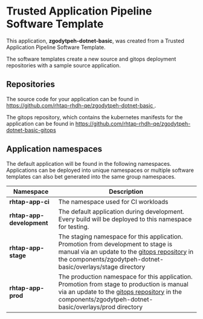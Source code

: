 # Trusted Application Pipeline Software Template

This application, **zgodytpeh-dotnet-basic**, was created from a Trusted Application Pipeline Software Template.

The software templates create a new source and gitops deployment repositories with a sample source application. 

## Repositories

The source code for your application can be found in [https://github.com/rhtap-rhdh-qe/zgodytpeh-dotnet-basic ](https://github.com/rhtap-rhdh-qe/zgodytpeh-dotnet-basic ).
 
The gitops repository, which contains the kubernetes manifests for the application can be found in 
[https://github.com/rhtap-rhdh-qe/zgodytpeh-dotnet-basic-gitops ](https://github.com/rhtap-rhdh-qe/zgodytpeh-dotnet-basic-gitops ) 

## Application namespaces 

The default application will be found in the following namespaces. Applications can be deployed into unique namespaces or multiple software templates can also bet generated into the same group namespaces.  

|  Namespace   |  Description   |  
| -------- | -------- |
| **rhtap-app-ci** | The namespace used for CI workloads |
| **rhtap-app-development** | The default application during development. Every build will be deployed to this namespace for testing. |
| **rhtap-app-stage** | The staging namespace for this application. Promotion from development to stage is manual via an update to the [gitops repository](https://github.com/rhtap-rhdh-qe/zgodytpeh-dotnet-basic-gitops ) in the components/zgodytpeh-dotnet-basic/overlays/stage directory |
| **rhtap-app-prod** | The production namespace for this application. Promotion from stage to production is manual via an update to the [gitops repository](https://github.com/rhtap-rhdh-qe/zgodytpeh-dotnet-basic-gitops ) in the components/zgodytpeh-dotnet-basic/overlays/prod directory |
